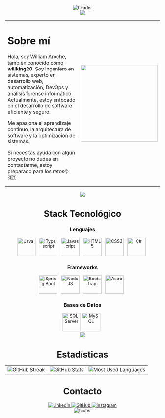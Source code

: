 <!-- HEADER -->
<div align="center" width="100">
  <img src="https://capsule-render.vercel.app/api?color=0:1408d0,50:0860d0,100:08c4d0&height=250&section=header&text=William%20Aroche%20(willking20)&fontSize=30&type=waving&fontColor=fefefe&&animation=fadeIn" alt="header"/>
</div>

<!-- SEPARADOR -->
<div align="center">
  <a href="https://www.youtube.com/watch?v=dQw4w9WgXcQ">
    <img src="https://user-images.githubusercontent.com/73097560/115834477-dbab4500-a447-11eb-908a-139a6edaec5c.gif">
  </a>
</div>

<!-- ABOUT ME -->
<table>
  <tr>
    <td width="60%">
      <h1>Sobre mí</h1>
      <p>Hola, soy William Aroche, también conocido como <strong>willking20</strong>. Soy ingeniero en sistemas, experto en desarrollo web, automatización, DevOps y análisis forense informático. Actualmente, estoy enfocado en el desarrollo de software eficiente y seguro.</p>
      <p>Me apasiona el aprendizaje continuo, la arquitectura de software y la optimización de sistemas.</p>
      <p>Si necesitas ayuda con algún proyecto no dudes en contactarme, estoy preparado para los retos🤓 🇬🇹</p>
    </td>
    <td width="40%" align="center">
      <img src="https://github.com/7oSkaaa/7oSkaaa/blob/main/Images/Right_Side.gif?raw=true" width="250px">
    </td>
  </tr>
</table>

<!-- SEPARADOR -->
<div align="center">
  <a href="https://www.youtube.com/watch?v=dQw4w9WgXcQ">
    <img src="https://user-images.githubusercontent.com/73097560/115834477-dbab4500-a447-11eb-908a-139a6edaec5c.gif">
  </a>
</div>

<!-- STACK -->
<div align="center" width="100">
  <h1>Stack Tecnológico</h1>
  
  <h3>Lenguajes</h3>
  <img src="https://cdn.jsdelivr.net/gh/devicons/devicon@latest/icons/java/java-original-wordmark.svg" width="60px" alt="Java"> &nbsp;
  <img src="https://cdn.jsdelivr.net/gh/devicons/devicon@latest/icons/typescript/typescript-original.svg" width="60px" alt="Typescript"> &nbsp;
  <img src="https://cdn.jsdelivr.net/gh/devicons/devicon@latest/icons/javascript/javascript-original.svg" width="60px" alt="Javascript"> &nbsp;
  <img src="https://cdn.jsdelivr.net/gh/devicons/devicon@latest/icons/html5/html5-original-wordmark.svg" width="60px" alt="HTML5"> &nbsp;
  <img src="https://cdn.jsdelivr.net/gh/devicons/devicon@latest/icons/css3/css3-original-wordmark.svg" width="60px" alt="CSS3"> &nbsp;
  <img src="https://cdn.jsdelivr.net/gh/devicons/devicon@latest/icons/csharp/csharp-original.svg" width="60px" alt="C#"> &nbsp;

  <h3>Frameworks</h3>
  <img src="https://cdn.jsdelivr.net/gh/devicons/devicon@latest/icons/spring/spring-original-wordmark.svg" width="60px" alt="Spring Boot"> &nbsp;
  <img src="https://cdn.jsdelivr.net/gh/devicons/devicon@latest/icons/nodejs/nodejs-original-wordmark.svg" width="60px" alt="NodeJS"> &nbsp;
  <img src="https://cdn.jsdelivr.net/gh/devicons/devicon@latest/icons/bootstrap/bootstrap-original-wordmark.svg" width="60px" alt="Bootstrap"> &nbsp;
  <img src="https://cdn.jsdelivr.net/gh/devicons/devicon@latest/icons/astro/astro-original-wordmark.svg" width="60px" alt="Astro"> &nbsp;

  <h3>Bases de Datos</h3>
  <img src="https://cdn.jsdelivr.net/gh/devicons/devicon@latest/icons/microsoftsqlserver/microsoftsqlserver-plain-wordmark.svg" width="60px" alt="SQL Server" &nbsp>
  <img src="https://cdn.jsdelivr.net/gh/devicons/devicon@latest/icons/mysql/mysql-original-wordmark.svg" width="60px" alt="MySQL"> &nbsp;
</div>

<!-- SEPARADOR -->
<div align="center">
  <a href="https://www.youtube.com/watch?v=dQw4w9WgXcQ">
    <img src="https://user-images.githubusercontent.com/73097560/115834477-dbab4500-a447-11eb-908a-139a6edaec5c.gif">
  </a>
</div>

<!-- STATS -->
<div align="center" width="100">
  <h1>Estadísticas</h1>
  <table>
    <tr>
      <td align="center">
        <img src="https://github-readme-streak-stats.herokuapp.com?user=willking20&theme=tokyonight&hide_border=true" alt="GitHub Streak">
      </td>
      <td align="center">
        <img src="https://github-readme-stats.vercel.app/api?username=willking20&include_all_commits=true&count_private=true&show_icons=true&line_height=20&title_color=71A5FD&icon_color=71A5FD&text_color=71A5FD&bg_color=ffffff&hide=stars" alt="GitHub Stats">
      </td>
      <td align="center">
        <img src="https://github-readme-stats.vercel.app/api/top-langs/?username=willking20&layout=compact&langs_count=8&theme=tokyonight" alt="Most Used Languages">
      </td>
    </tr>
  </table>
</div>

<!-- CONTACTO -->
<div align="center">
  <h1>Contacto</h1>
  <a href="https://www.linkedin.com/in/william-geovanny-aroche-contreras-555373263">
    <img src="https://img.shields.io/badge/LinkedIn-0A66C2?style=for-the-badge&logo=linkedin&logoColor=white" alt="LinkedIn">
  </a>
  <a href="https://github.com/willking20">
    <img src="https://img.shields.io/badge/GitHub-181717?style=for-the-badge&logo=github&logoColor=white" alt="GitHub">
  </a>
  <a href="https://www.instagram.com/geovanny4050?igsh=YnIzd2x2N2RkNmZr">
    <img src="https://img.shields.io/badge/Instagram-E4405F?style=for-the-badge&logo=instagram&logoColor=white" alt="Instagram">
  </a>
</div>

<!-- FOOTER -->
<div align="center" width="100">
  <img src="https://capsule-render.vercel.app/api?color=0:1408d0,50:0860d0,100:08c4d0&height=100&section=footer&fontSize=30&type=waving&fontColor=fefefe" alt="footer" />
</div>
